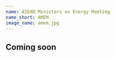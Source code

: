 ```yaml
---
name: ASEAN Ministers on Energy Meeting
name_short: AMEM
image_name: amem.jpg
---
```


## Coming soon

<!-- The ASEAN Ministers on Energy Meeting was first held in 2003,
bringing ASEAN’s energy ministers together for dialogue on the
region’s energy resources. The AMEM aims to bring about
cooperation, in the form of regional projects, between member
states. Such projects aid the fulfilment of regional objectives such
as the development and sustainable use of ASEAN’s energy
resources, as well as the facilitation of business between the private
sector and ASEAN’s energy sector. As the demand for energy
continues to rise in ASEAN’s booming economy, there is a pressing
need to address the challenges that lie ahead. As such, delegates
will be required to critically analyse ASEAN’s future on energy
resource development.

## The Question of Alternative Energy Development in Southeast Asia

ASEAN’s growth in terms of economic prosperity brings along a
new set of problems. The rising demand for energy is immense, with
an estimated 50% increase in demand by 2025. ASEAN’s
alternative energy potential remains generally untapped and she
remains heavily reliant on coal, natural gas and oil for energy
generation. This raises questions on the long-term security of
ASEAN’s energy supply. However, with each source of alternative
energy comes its own set of benefits and problems. In addition,
ASEAN’s economic might is apparent but not every country can
afford to invest in alternative energy sources as some are still
developing countries with other pressing needs. Which alternative
energy sources should ASEAN focus on? How can ASEAN ensure
that no country gets left behind? Delegates will be required to
address these concerns in order to protect the energy security of
the region in the years to come.

## The Question of Energy Connectivity in Southeast Asia
ASEAN has made bold plans to create an ASEAN Power Grid (APG)
where member states share energy reserves and eliminate power
generation-demand imbalance, with the objective being to
interconnect the national power grids by 2020. As ideal the notion
of a highly energy connected ASEAN may be, the dream is still
distant. Not every member state is on the same page as some
sideline the APG project to focus on their own national energy
development. The most glaring issue would be the lack of a
regulatory framework that would control and manage the grid
operations, to define technical standards and protocols, and to
regulate the electricity tariffs to be charted for power transfer
across the grid. With projects failing to kick-off as per scheduled,
the APG is way off track. Delegates must draft a roadmap for
APG’s future and guidelines to bring ASEAN together on board this
project, bringing the APG back on track. -->